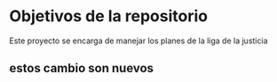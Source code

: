 # Objetivos de la repositorio

Este proyecto se encarga de manejar los planes de la liga de la justicia

## estos cambio son nuevos 